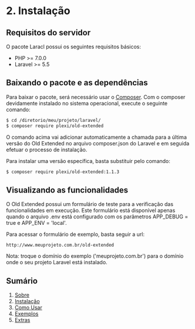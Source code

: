 # 2. Instalação

## Requisitos do servidor

O pacote Laracl possui os seguintes requisitos básicos:

* PHP >= 7.0.0
* Laravel >= 5.5

## Baixando o pacote e as dependências

Para baixar o pacote, será necessário usar o [Composer](http://getcomposer.org/).
Com o composer devidamente instalado no sistema operacional, execute o seguinte comando: 

```bash
$ cd /diretorio/meu/projeto/laravel/
$ composer require plexi/old-extended
```

O comando acima vai adicionar automaticamente a chamada para a última versão do Old Extended no 
arquivo composer.json do Laravel e em seguida efetuar o processo de instalação.

Para instalar uma versão específica, basta substituir pelo comando:

```bash
$ composer require plexi/old-extended:1.1.3
```
## Visualizando as funcionalidades

O Old Extended possui um formulário de teste para a verificação das funcionalidades em execução. Este formulário está disponível apenas quando o arquivo .env está configurado com os parâmetros APP_DEBUG = true e APP_ENV = 'local'.

Para acessar o formulário de exemplo, basta seguir a url:

```
http://www.meuprojeto.com.br/old-extended
```

Nota: troque o domínio do exemplo ('meuprojeto.com.br') para o domínio onde o seu projeto Laravel está instalado.

## Sumário

1. [Sobre](00-Home.md)
2. [Instalação](01-Installation.md)
3. [Como Usar](02-Usage.md)
4. [Exemplos](03-Examples.md)
5. [Extras](04-Extras.md)
